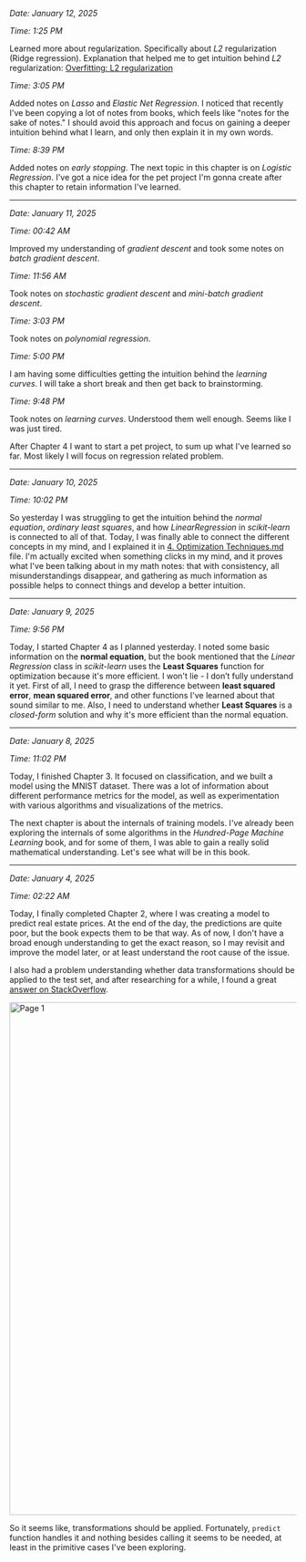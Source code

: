 
*Date: January 12, 2025*

*Time: 1:25 PM*

Learned more about regularization. Specifically about *L2* regularization (Ridge regression). Explanation that helped me to get intuition behind *L2* regularization: [Overfitting: L2 regularization](https://developers.google.com/machine-learning/crash-course/overfitting/regularization)

*Time: 3:05 PM*

Added notes on *Lasso* and *Elastic Net Regression*. I noticed that recently I've been copying a lot of notes from books, which feels like "notes for the sake of notes." I should avoid this approach and focus on gaining a deeper intuition behind what I learn, and only then explain it in my own words.

*Time: 8:39 PM*

Added notes on *early stopping*. The next topic in this chapter is on *Logistic Regression*. I've got a nice idea for the pet project I'm gonna create after this chapter to retain information I've learned.

---

*Date: January 11, 2025*

*Time: 00:42 AM*

Improved my understanding of *gradient descent* and took some notes on *batch gradient descent*.

*Time: 11:56 AM*

Took notes on *stochastic gradient descent* and *mini-batch gradient descent*.

*Time: 3:03 PM*

Took notes on *polynomial regression*.

*Time: 5:00 PM*

I am having some difficulties getting the intuition behind the *learning curves*. I will take a short break and then get back to brainstorming.

*Time: 9:48 PM*

Took notes on *learning curves*. Understood them well enough. Seems like I was just tired. 

After Chapter 4 I want to start a pet project, to sum up what I've learned so far. Most likely I will focus on regression related problem.  

---

*Date: January 10, 2025*

*Time: 10:02 PM*

So yesterday I was struggling to get the intuition behind the *normal equation*, *ordinary least squares*, and how *LinearRegression* in *scikit-learn* is connected to all of that. Today, I was finally able to connect the different concepts in my mind, and I explained it in [4. Optimization Techniques.md](https://github.com/Dmytro-Posyliuzhnyi/ml-learning-journal/blob/main/Introduction/4.%20Optimization%20Techniques.md) file. I'm actually excited when something clicks in my mind, and it proves what I've been talking about in my math notes: that with consistency, all misunderstandings disappear, and gathering as much information as possible helps to connect things and develop a better intuition.

---

*Date: January 9, 2025*

*Time: 9:56 PM*

Today, I started Chapter 4 as I planned yesterday. I noted some basic information on the **normal equation**, but the book mentioned that the *Linear Regression* class in *scikit-learn* uses the **Least Squares** function for optimization because it's more efficient. I won't lie - I don’t fully understand it yet. First of all, I need to grasp the difference between **least squared error**, **mean squared error**, and other functions I've learned about that sound similar to me. Also, I need to understand whether **Least Squares** is a *closed-form* solution and why it's more efficient than the normal equation.

---

*Date: January 8, 2025*

*Time: 11:02 PM*

Today, I finished Chapter 3. It focused on classification, and we built a model using the MNIST dataset. There was a lot of information about different performance metrics for the model, as well as experimentation with various algorithms and visualizations of the metrics. 

The next chapter is about the internals of training models. I've already been exploring the internals of some algorithms in the *Hundred-Page Machine Learning* book, and for some of them, I was able to gain a really solid mathematical understanding. Let's see what will be in this book.

---

*Date: January 4, 2025*

*Time: 02:22 AM*

Today, I finally completed Chapter 2, where I was creating a model to predict real estate prices. At the end of the day, the predictions are quite poor, but the book expects them to be that way. As of now, 
I don't have a broad enough understanding to get the exact reason, so I may revisit and improve the model later, or at least understand the root cause of the issue.

I also had a problem understanding whether data transformations should be applied to the test set, and after researching for a while, I found a great 
[answer on StackOverflow](https://stackoverflow.com/questions/68284264/does-the-pipeline-object-in-sklearn-transform-the-test-data-when-using-the-pred).

<img width="900" alt="Page 1" src="https://github.com/user-attachments/assets/7a84c13e-2fad-496b-b353-c3af3061f954">

So it seems like, transformations should be applied. Fortunately, `predict` function handles it and nothing besides calling it seems to be needed, at least in the primitive cases I've been exploring.
